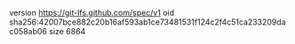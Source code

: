 version https://git-lfs.github.com/spec/v1
oid sha256:42007bce882c20b16af593ab1ce73481531f124c2f4c51ca233209dac058ab06
size 6864
